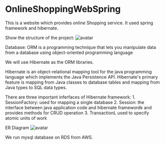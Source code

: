 # OnlineShoppingWebSpring
This is a website which provides online Shopping service. It used spring framework and hibernate.   

Show the structure of the project:
![avatar](images/processgraph.png)

Database:
ORM is a programming technique that lets you manipulate data from a database using object-oriented programming language

We will use Hibernate as the ORM libraries.

Hibernate is an object-relational mapping tool for the java programming language which implements the Java Persistence API.
Hibernate's primary feature is mapping from Java classes to database tables and mapping from Java types to SQL data types.

There are three important inferfaces of Hibernate framework:
	1. SessionFactory: used for mapping a single database
	2. Session: the interface between java application code and hibernate framewordk and provides methods for CRUD operation
	3. TransactionL used to specify atomic units of work

ER Diagram
![avatar](images/ER.png)

We run mysql database on RDS from AWS.